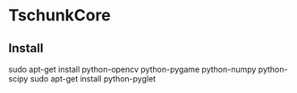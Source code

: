 # TschunkCore


## Install
sudo apt-get install python-opencv python-pygame python-numpy python-scipy
sudo apt-get install python-pyglet
